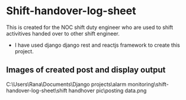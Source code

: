 # Shift-handover-log-sheet

This is created for the NOC shift duty engineer who are used to shift activitives handed over to other shift engineer.
* I have used django django rest and reactjs framework to create this project.

## Images of created post and display output

C:\Users\Rana\Documents\Django projects\alarm monitoring\shift-handover-log-sheet\shift handhover pic\posting data.png
